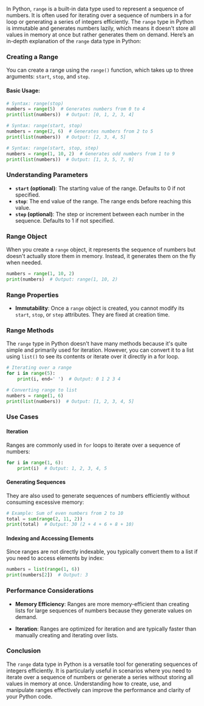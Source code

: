 In Python, `range` is a built-in data type used to represent a sequence of numbers. It is often used for iterating over a sequence of numbers in a for loop or generating a series of integers efficiently. The `range` type in Python is immutable and generates numbers lazily, which means it doesn't store all values in memory at once but rather generates them on demand. Here’s an in-depth explanation of the `range` data type in Python:

### Creating a Range

You can create a range using the `range()` function, which takes up to three arguments: `start`, `stop`, and `step`.

#### Basic Usage:

```python
# Syntax: range(stop)
numbers = range(5)  # Generates numbers from 0 to 4
print(list(numbers))  # Output: [0, 1, 2, 3, 4]

# Syntax: range(start, stop)
numbers = range(2, 6)  # Generates numbers from 2 to 5
print(list(numbers))  # Output: [2, 3, 4, 5]

# Syntax: range(start, stop, step)
numbers = range(1, 10, 2)  # Generates odd numbers from 1 to 9
print(list(numbers))  # Output: [1, 3, 5, 7, 9]
```

### Understanding Parameters

- **`start` (optional)**: The starting value of the range. Defaults to 0 if not specified.
- **`stop`**: The end value of the range. The range ends before reaching this value.
- **`step` (optional)**: The step or increment between each number in the sequence. Defaults to 1 if not specified.

### Range Object

When you create a `range` object, it represents the sequence of numbers but doesn't actually store them in memory. Instead, it generates them on the fly when needed.

```python
numbers = range(1, 10, 2)
print(numbers)  # Output: range(1, 10, 2)
```

### Range Properties

- **Immutability**: Once a `range` object is created, you cannot modify its `start`, `stop`, or `step` attributes. They are fixed at creation time.

### Range Methods

The `range` type in Python doesn't have many methods because it's quite simple and primarily used for iteration. However, you can convert it to a list using `list()` to see its contents or iterate over it directly in a for loop.

```python
# Iterating over a range
for i in range(5):
    print(i, end=' ')  # Output: 0 1 2 3 4

# Converting range to list
numbers = range(1, 6)
print(list(numbers))  # Output: [1, 2, 3, 4, 5]
```

### Use Cases

#### Iteration

Ranges are commonly used in `for` loops to iterate over a sequence of numbers:

```python
for i in range(1, 6):
    print(i)  # Output: 1, 2, 3, 4, 5
```

#### Generating Sequences

They are also used to generate sequences of numbers efficiently without consuming excessive memory:

```python
# Example: Sum of even numbers from 2 to 10
total = sum(range(2, 11, 2))
print(total)  # Output: 30 (2 + 4 + 6 + 8 + 10)
```

#### Indexing and Accessing Elements

Since ranges are not directly indexable, you typically convert them to a list if you need to access elements by index:

```python
numbers = list(range(1, 6))
print(numbers[2])  # Output: 3
```

### Performance Considerations

- **Memory Efficiency**: Ranges are more memory-efficient than creating lists for large sequences of numbers because they generate values on demand.
  
- **Iteration**: Ranges are optimized for iteration and are typically faster than manually creating and iterating over lists.

### Conclusion

The `range` data type in Python is a versatile tool for generating sequences of integers efficiently. It is particularly useful in scenarios where you need to iterate over a sequence of numbers or generate a series without storing all values in memory at once. Understanding how to create, use, and manipulate ranges effectively can improve the performance and clarity of your Python code.
